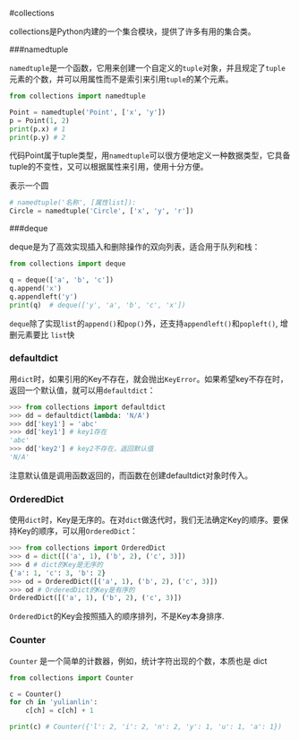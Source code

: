 #collections

collections是Python内建的一个集合模块，提供了许多有用的集合类。

###namedtuple

`namedtuple`是一个函数，它用来创建一个自定义的`tuple`对象，并且规定了`tuple`元素的个数，并可以用属性而不是索引来引用`tuple`的某个元素。

```py
from collections import namedtuple

Point = namedtuple('Point', ['x', 'y'])
p = Point(1, 2)
print(p.x) # 1
print(p.y) # 2 

```
代码Point属于tuple类型，用`namedtuple`可以很方便地定义一种数据类型，它具备tuple的不变性，又可以根据属性来引用，使用十分方便。

表示一个圆
```py
# namedtuple('名称', [属性list]):
Circle = namedtuple('Circle', ['x', 'y', 'r'])
```

###deque

deque是为了高效实现插入和删除操作的双向列表，适合用于队列和栈：
```py
from collections import deque

q = deque(['a', 'b', 'c'])
q.append('x')
q.appendleft('y')
print(q)  # deque(['y', 'a', 'b', 'c', 'x'])
```
`deque`除了实现`list`的`append()`和`pop()`外，还支持`appendleft()`和`popleft()`, 增删元素要比    `list`快

### defaultdict
用`dict`时，如果引用的Key不存在，就会抛出`KeyError`。如果希望key不存在时，返回一个默认值，就可以用`defaultdict`：

```py
>>> from collections import defaultdict
>>> dd = defaultdict(lambda: 'N/A')
>>> dd['key1'] = 'abc'
>>> dd['key1'] # key1存在
'abc'
>>> dd['key2'] # key2不存在，返回默认值
'N/A'
```
注意默认值是调用函数返回的，而函数在创建defaultdict对象时传入。

### OrderedDict
使用`dict`时，Key是无序的。在对`dict`做迭代时，我们无法确定Key的顺序。要保持Key的顺序，可以用`OrderedDict`：

```py
>>> from collections import OrderedDict
>>> d = dict([('a', 1), ('b', 2), ('c', 3)])
>>> d # dict的Key是无序的
{'a': 1, 'c': 3, 'b': 2}
>>> od = OrderedDict([('a', 1), ('b', 2), ('c', 3)])
>>> od # OrderedDict的Key是有序的
OrderedDict([('a', 1), ('b', 2), ('c', 3)])
```
`OrderedDict`的Key会按照插入的顺序排列，不是Key本身排序.

### Counter

`Counter` 是一个简单的计数器，例如，统计字符出现的个数，本质也是 dict

```py
from collections import Counter

c = Counter()
for ch in 'yulianlin':
    c[ch] = c[ch] + 1

print(c) # Counter({'l': 2, 'i': 2, 'n': 2, 'y': 1, 'u': 1, 'a': 1})

```